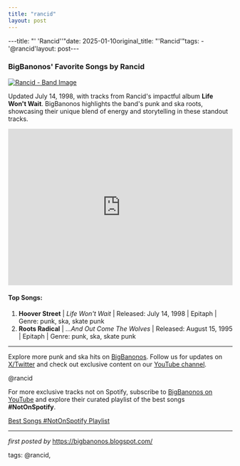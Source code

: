 ```yaml
---
title: "rancid"
layout: post
---
```

---title: "' 'Rancid''"date: 2025-01-10original_title: "'Rancid'"tags:  - '@rancid'layout: post---<h3>BigBanonos' Favorite Songs by Rancid</h3> <!-- Featured Image --><div > <a href="https://www.rollingstone.com/wp-content/uploads/2018/06/rs-181617-469260791.jpg?w=1581&h=1054&crop=1" target="_blank"> <img src="https://www.rollingstone.com/wp-content/uploads/2018/06/rs-181617-469260791.jpg?w=1581&h=1054&crop=1" alt="Rancid - Band Image"> </a></div> <!-- Introductory Text --><p>Updated July 14, 1998, with tracks from Rancid's impactful album <strong>Life Won't Wait</strong>. BigBanonos highlights the band's punk and ska roots, showcasing their unique blend of energy and storytelling in these standout tracks.</p> <!-- Spotify Playlist Embed --><div > <iframe src="https://open.spotify.com/embed/playlist/1HBxJIYQf83iJOuEpzFuUa?utm_source=generator" width="100%" height="352" frameBorder="0" allowfullscreen="" allow="autoplay; clipboard-write; encrypted-media; fullscreen; picture-in-picture" loading="lazy"></iframe></div> <!-- Song List --><h4>Top Songs:</h4><ol> <li><strong>Hoover Street</strong> | <em>Life Won't Wait</em> | Released: July 14, 1998 | Epitaph | Genre: punk, ska, skate punk</li> <li><strong>Roots Radical</strong> | <em>...And Out Come The Wolves</em> | Released: August 15, 1995 | Epitaph | Genre: punk, ska, skate punk</li></ol> <!-- Footer Links --><hr /><p>Explore more punk and ska hits on <a href="https://bigbanonos.blogspot.com/" target="_blank">BigBanonos</a>. Follow us for updates on <a href="https://x.com/bigbanonos" target="_blank">X/Twitter</a> and check out exclusive content on our <a href="https://www.youtube.com/@BigBanonos" target="_blank">YouTube channel</a>.</p> <!-- Tags --><p>@rancid</p><!--Subscribe and Playlist Links--><div>    <p>For more exclusive tracks not on Spotify, subscribe to <a href="https://www.youtube.com/@BigBanonos" target="_blank">BigBanonos on YouTube</a> and explore their curated playlist of the best songs <strong>#NotOnSpotify</strong>.</p>    <p><a href="https://www.youtube.com/playlist?list=PLtuNtuTatqI0kFahUCbtbfenC_ET5O_tr" target="_blank">Best Songs #NotOnSpotify Playlist<br /></a></p></div><hr /><p><em>first posted by</em> <a href="https://bigbanonos.blogspot.com/" rel="noopener" target="_new">https://bigbanonos.blogspot.com/</a></p><p>tags: @rancid,</p>